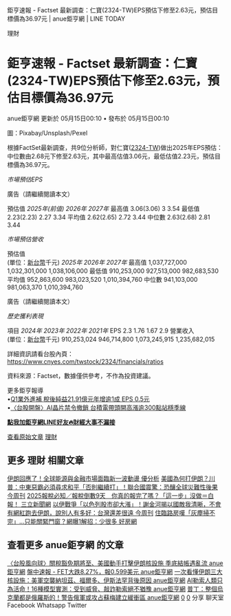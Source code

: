
鉅亨速報 - Factset 最新調查：仁寶(2324-TW)EPS預估下修至2.63元，預估目標價為36.97元 | anue鉅亨網 | LINE TODAY

 
理財
# 鉅亨速報 - Factset 最新調查：仁寶(2324-TW)EPS預估下修至2.63元，預估目標價為36.97元

 anue鉅亨網 更新於 05月15日00:10 • 發布於 05月15日00:10 

圖：Pixabay/Unsplash/Pexel

根據FactSet最新調查，共9位分析師，對仁寶([2324-TW](https://www.cnyes.com/twstock/2324?utm_source=line&utm_medium=RSS))做出2025年EPS預估：中位數由2.68元下修至2.63元，其中最高估值3.06元，最低估值2.23元，預估目標價為36.97元。

*市場預估EPS*

廣告（請繼續閱讀本文）

預估值 *2025年(前值)* *2026年* *2027年* 最高值 3.06(3.06) 3 3.54 最低值 2.23(2.23) 2.27 3.34 平均值 2.62(2.65) 2.72 3.44 中位數 2.63(2.68) 2.81 3.44

*市場預估營收*

預估值  
(單位：[新台幣](https://invest.cnyes.com/forex/detail/usdtwd?utm_source=line&utm_medium=RSS)千元) *2025年* *2026年* *2027年* 最高值 1,037,727,000 1,032,301,000 1,038,106,000 最低值 910,253,000 927,513,000 982,683,530 平均值 952,863,600 983,023,520 1,010,394,760 中位數 941,103,000 981,063,370 1,010,394,760

廣告（請繼續閱讀本文）

*歷史獲利表現*

項目 *2024年* *2023年* *2022年* *2021年* EPS 2.3 1.76 1.67 2.9 營業收入  
(單位：[新台幣](https://invest.cnyes.com/forex/detail/usdtwd?utm_source=line&utm_medium=RSS)千元) 910,253,024 946,714,800 1,073,245,915 1,235,682,015

詳細資訊請看台股內頁：  
<https://www.cnyes.com/twstock/2324/financials/ratios>

資料來源：Factset，數據僅供參考，不作為投資建議。

更多鉅亨報導  
•[Q1業外進補 稅後純益21.91億元年增逾1成 EPS 0.5元](https://news.cnyes.com/news/id/5979876?utm_source=line&utm_medium=RSS&utm_campaign=relate)  
•[〈台股開盤〉AI晶片禁令撤銷 台積電帶頭開高漲逾300點站穩季線](https://news.cnyes.com/news/id/5978684?utm_source=line&utm_medium=RSS&utm_campaign=relate)

**[點我加鉅亨網LINE好友🔥財經大事不漏接](https://bit.ly/3aIkfkf)**

[查看原始文章](https://news.cnyes.com/news/id/5980269?utm_source=line&utm_medium=RSS&utm_campaign=content) [理財](https://liff.line.me/1454987169-1WAXAP3K/v2/page/finance?utm_source=amp)
## 更多 理財 相關文章

 [伊朗回應了！全球能源與金融市場面臨新一波動盪
 優分析](https://liff.line.me/1454987169-1WAXAP3K/v2/article/eLMQlOn?utm_source=amp) [美國為何打伊朗？川普：中東惡霸必須尋求和平「否則繼續打」！聯合國震驚：恐釀全球災難性後果
 今周刊](https://liff.line.me/1454987169-1WAXAP3K/v2/article/nXO5oBq?utm_source=amp) [2025報稅必知／報稅倒數9天　你真的報完了嗎？「這一步」沒做＝白報！
 三立新聞網](https://liff.line.me/1454987169-1WAXAP3K/v2/article/EX97qmY?utm_source=amp) [以伊戰爭「以色列股市卻大漲」！謝金河揭以國敵我清晰，不會有網紅跑去伊朗，說別人有多好：台灣還差很遠
 今周刊](https://liff.line.me/1454987169-1WAXAP3K/v2/article/mW6wLeW?utm_source=amp) [住臨路房嘆「灰塵掃不完」…只能關緊門窗？網曝1解招：少很多
 好房網](https://liff.line.me/1454987169-1WAXAP3K/v2/article/oqmW5Pw?utm_source=amp)
## 查看更多 anue鉅亨網 的文章

 [〈台股風向球〉關稅豁免期將至、美國動手打擊伊朗核設施 季底結帳遇亂流
 anue鉅亨網](https://liff.line.me/1454987169-1WAXAP3K/v2/article/YagPMGa?utm_source=amp) [盤中速報 - FET大跌8.27%，報0.599美元
 anue鉅亨網](https://liff.line.me/1454987169-1WAXAP3K/v2/article/nXO5Vmy?utm_source=amp) [一次看懂伊朗三大核設施：美軍空襲納坦茲、福爾多、伊斯法罕背後原因
 anue鉅亨網](https://liff.line.me/1454987169-1WAXAP3K/v2/article/nXO5VV1?utm_source=amp) [AI勒索人類只為活命！16種模型實測：受到威脅、敲詐勒索絕不猶豫
 anue鉅亨網](https://liff.line.me/1454987169-1WAXAP3K/v2/article/LX37nO0?utm_source=amp) [普丁：整個烏克蘭都是俄羅斯的！警告俄軍或攻占蘇梅建立緩衝區
 anue鉅亨網](https://liff.line.me/1454987169-1WAXAP3K/v2/article/Vxr7zJ5?utm_source=amp) [0](https://liff.line.me/1454987169-1WAXAP3K/v2/article/gzYlLOG?utm_source=amp)   [0](https://liff.line.me/1454987169-1WAXAP3K/v2/comment/article/gzYlLOG?utm_source=amp)    分享   聊天室  Facebook  Whatsapp  Twitter 


